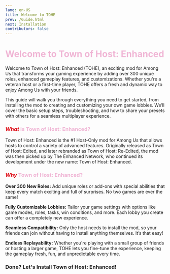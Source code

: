 ```yaml
---
lang: en-US
title: Welcome to TOHE
prev: /Guide.html
next: Installation
contributors: false
---
```


# <font color=#f0b6d5>Welcome to Town of Host: Enhanced</font>

Welcome to Town of Host: Enhanced (TOHE), an exciting mod for Among Us that transforms your gaming experience by adding over 300 unique roles, enhanced gameplay features, and customizations. Whether you're a veteran host or a first-time player, TOHE offers a fresh and dynamic way to enjoy Among Us with your friends.<br>

This guide will walk you through everything you need to get started, from installing the mod to creating and customizing your own game lobbies. We’ll cover the basic setup steps, troubleshooting, and how to share your presets with others for a seamless multiplayer experience.

### <font color=#f0b6d5><font color=#de0d19><i>What</i></font> is Town of Host: Enhanced?</font>

Town of Host: Enhanced is the #1 Host-Only mod for Among Us that allows hosts to control a variety of advanced features. Originally released as Town of Host: Edited, and later rebranded as Town of Host: Re-Edited, the mod was then picked up by The Enhanced Network, who continued its development under the new name: Town of Host: Enhanced.<br>

### <font color=#f0b6d5><font color=#de0d19><i>Why</i></font> Town of Host: Enhanced?</font>

<b>Over 300 New Roles:</b> Add unique roles or add-ons with special abilities that keep every match exciting and full of surprises. No two games are ever the same!<br>

<b>Fully Customizable Lobbies:</b> Tailor your game settings with options like game modes, roles, tasks, win conditions, and more. Each lobby you create can offer a completely new experience.<br>

<b>Seamless Compatibility:</b> Only the host needs to install the mod, so your friends can join without having to install anything themselves. It’s that easy!<br>

<b>Endless Replayability:</b> Whether you're playing with a small group of friends or hosting a larger game, TOHE lets you fine-tune the experience, keeping the gameplay fresh, fun, and unpredictable every time.<br>

### Done? Let's Install Town of Host: Enhanced!